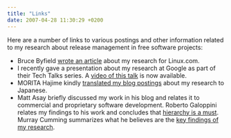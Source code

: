 ```yaml
---
title: "Links"
date: 2007-04-28 11:30:29 +0200
---
```


Here are a number of links to various postings and other information
related to my research about release management in free software projects:

<ul>

<li>Bruce Byfield <a href = "http://archive09.linux.com/articles/114247">wrote an
article</a> about my research for Linux.com.</li>

<li>I recently gave a presentation about my research at Google as part of
their Tech Talks series.  A <a href =
"http://www.youtube.com/watch?v=IKsQsxubuAA">video of this talk</a> is now
available.</li>

<li>MORITA Hajime kindly <a href =
"http://www.hyuki.com/yukiwiki/wiki.cgi?QualityImprovementInFreeSoftware">translated
my blog postings</a> about my research to Japanese.</li>

<li>Matt Asay briefly discussed my work in his blog and relates it to commercial
and proprietary software development.  Roberto Galoppini relates my
findings to his work and concludes that <a href =
"http://robertogaloppini.net/2007/04/02/open-source-production-time-based-release-management/">hierarchy
is a must</a>.  Murray Cumming summarizes what he believes are the <a href
=
"http://www.murrayc.com/permalink/2007/03/19/martin-michlmayrs-research-on-time-based-releases/">key
findings of my research</a>.

</li>

</ul>

